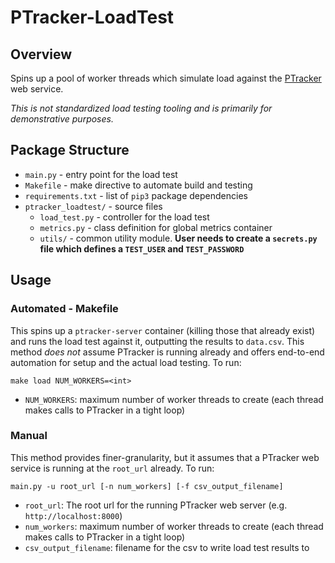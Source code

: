 # PTracker-LoadTest

## Overview

Spins up a pool of worker threads which simulate load against the [PTracker](https://github.com/hta295/PTracker) web service.

*This is not standardized load testing tooling and is primarily for demonstrative purposes.*

## Package Structure

* `main.py` - entry point for the load test
* `Makefile` - make directive to automate build and testing
* `requirements.txt` - list of `pip3` package dependencies
* `ptracker_loadtest/` - source files
	* `load_test.py` - controller for the load test
	* `metrics.py` - class definition for global metrics container
	* `utils/` - common utility module. __User needs to create a `secrets.py` file which defines a `TEST_USER` and `TEST_PASSWORD`__

## Usage

### Automated - Makefile

This spins up a `ptracker-server` container (killing those that already exist) and runs the load test against it, outputting the results to `data.csv`. This method *does not* assume PTracker is running already and offers end-to-end automation for setup and the actual load testing. To run:

```
make load NUM_WORKERS=<int>
```

* `NUM_WORKERS`: maximum number of worker threads to create (each thread makes calls to PTracker in a tight loop)

### Manual

This method provides finer-granularity, but it assumes that a PTracker web service is running at the `root_url` already. To run:

```
main.py -u root_url [-n num_workers] [-f csv_output_filename]
```

* `root_url`: The root url for the running PTracker web server (e.g. `http://localhost:8000`)
* `num_workers`: maximum number of worker threads to create (each thread makes calls to PTracker in a tight loop) 
* `csv_output_filename`: filename for the csv to write load test results to
